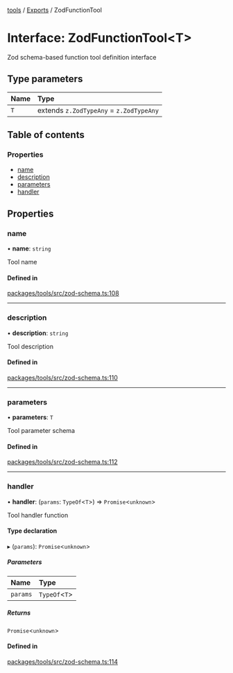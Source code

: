 <!-- 
 ⚠️  AUTO-GENERATED FILE - DO NOT EDIT MANUALLY
 This file is automatically generated by scripts/docs-generator.js
 To make changes, edit the source TypeScript files or update the generator script
-->

[tools](../../) / [Exports](../modules) / ZodFunctionTool

# Interface: ZodFunctionTool\<T\>

Zod schema-based function tool definition interface

## Type parameters

| Name | Type |
| :------ | :------ |
| `T` | extends `z.ZodTypeAny` = `z.ZodTypeAny` |

## Table of contents

### Properties

- [name](ZodFunctionTool#name)
- [description](ZodFunctionTool#description)
- [parameters](ZodFunctionTool#parameters)
- [handler](ZodFunctionTool#handler)

## Properties

### name

• **name**: `string`

Tool name

#### Defined in

[packages/tools/src/zod-schema.ts:108](https://github.com/woojubb/robota/blob/cb1bdf4e9982efe5a4622cbb23e0f1ae10892662/packages/tools/src/zod-schema.ts#L108)

___

### description

• **description**: `string`

Tool description

#### Defined in

[packages/tools/src/zod-schema.ts:110](https://github.com/woojubb/robota/blob/cb1bdf4e9982efe5a4622cbb23e0f1ae10892662/packages/tools/src/zod-schema.ts#L110)

___

### parameters

• **parameters**: `T`

Tool parameter schema

#### Defined in

[packages/tools/src/zod-schema.ts:112](https://github.com/woojubb/robota/blob/cb1bdf4e9982efe5a4622cbb23e0f1ae10892662/packages/tools/src/zod-schema.ts#L112)

___

### handler

• **handler**: (`params`: `TypeOf`\<`T`\>) => `Promise`\<`unknown`\>

Tool handler function

#### Type declaration

▸ (`params`): `Promise`\<`unknown`\>

##### Parameters

| Name | Type |
| :------ | :------ |
| `params` | `TypeOf`\<`T`\> |

##### Returns

`Promise`\<`unknown`\>

#### Defined in

[packages/tools/src/zod-schema.ts:114](https://github.com/woojubb/robota/blob/cb1bdf4e9982efe5a4622cbb23e0f1ae10892662/packages/tools/src/zod-schema.ts#L114)
